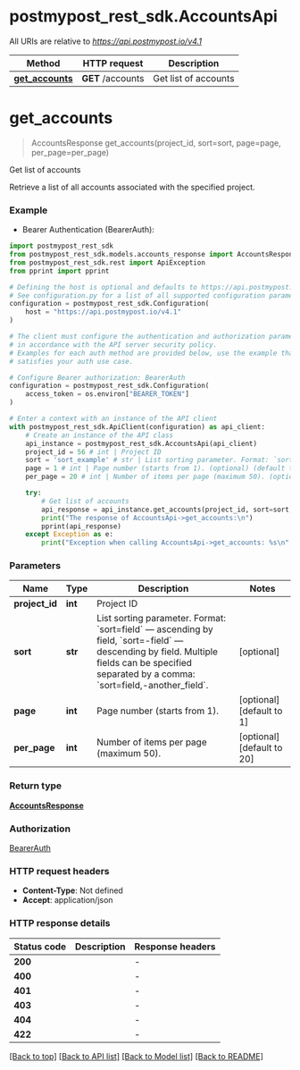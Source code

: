 # postmypost_rest_sdk.AccountsApi

All URIs are relative to *https://api.postmypost.io/v4.1*

Method | HTTP request | Description
------------- | ------------- | -------------
[**get_accounts**](AccountsApi.md#get_accounts) | **GET** /accounts | Get list of accounts


# **get_accounts**
> AccountsResponse get_accounts(project_id, sort=sort, page=page, per_page=per_page)

Get list of accounts

Retrieve a list of all accounts associated with the specified project.

### Example

* Bearer Authentication (BearerAuth):

```python
import postmypost_rest_sdk
from postmypost_rest_sdk.models.accounts_response import AccountsResponse
from postmypost_rest_sdk.rest import ApiException
from pprint import pprint

# Defining the host is optional and defaults to https://api.postmypost.io/v4.1
# See configuration.py for a list of all supported configuration parameters.
configuration = postmypost_rest_sdk.Configuration(
    host = "https://api.postmypost.io/v4.1"
)

# The client must configure the authentication and authorization parameters
# in accordance with the API server security policy.
# Examples for each auth method are provided below, use the example that
# satisfies your auth use case.

# Configure Bearer authorization: BearerAuth
configuration = postmypost_rest_sdk.Configuration(
    access_token = os.environ["BEARER_TOKEN"]
)

# Enter a context with an instance of the API client
with postmypost_rest_sdk.ApiClient(configuration) as api_client:
    # Create an instance of the API class
    api_instance = postmypost_rest_sdk.AccountsApi(api_client)
    project_id = 56 # int | Project ID
    sort = 'sort_example' # str | List sorting parameter. Format: `sort=field` — ascending by field, `sort=-field` — descending by field. Multiple fields can be specified separated by a comma: `sort=field,-another_field`.  (optional)
    page = 1 # int | Page number (starts from 1). (optional) (default to 1)
    per_page = 20 # int | Number of items per page (maximum 50). (optional) (default to 20)

    try:
        # Get list of accounts
        api_response = api_instance.get_accounts(project_id, sort=sort, page=page, per_page=per_page)
        print("The response of AccountsApi->get_accounts:\n")
        pprint(api_response)
    except Exception as e:
        print("Exception when calling AccountsApi->get_accounts: %s\n" % e)
```



### Parameters


Name | Type | Description  | Notes
------------- | ------------- | ------------- | -------------
 **project_id** | **int**| Project ID | 
 **sort** | **str**| List sorting parameter. Format: &#x60;sort&#x3D;field&#x60; — ascending by field, &#x60;sort&#x3D;-field&#x60; — descending by field. Multiple fields can be specified separated by a comma: &#x60;sort&#x3D;field,-another_field&#x60;.  | [optional] 
 **page** | **int**| Page number (starts from 1). | [optional] [default to 1]
 **per_page** | **int**| Number of items per page (maximum 50). | [optional] [default to 20]

### Return type

[**AccountsResponse**](AccountsResponse.md)

### Authorization

[BearerAuth](../README.md#BearerAuth)

### HTTP request headers

 - **Content-Type**: Not defined
 - **Accept**: application/json

### HTTP response details

| Status code | Description | Response headers |
|-------------|-------------|------------------|
**200** |  |  -  |
**400** |  |  -  |
**401** |  |  -  |
**403** |  |  -  |
**404** |  |  -  |
**422** |  |  -  |

[[Back to top]](#) [[Back to API list]](../README.md#documentation-for-api-endpoints) [[Back to Model list]](../README.md#documentation-for-models) [[Back to README]](../README.md)


